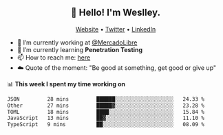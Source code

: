 <h2 align="center">👋 Hello! I'm Weslley.</h2>
<p align="center">
  <a href="http://weslleyneri.com.br">Website</a> •
  <a href="https://twitter.com/Weslley_Neri">Twitter</a> •
  <a href="https://www.linkedin.com/in/weslley-neri-3658908b">LinkedIn</a>
</p>


- 🔭 I’m currently working at [@MercadoLibre](https://github.com/mercadolibre)
- 🌱 I’m currently learning **Penetration Testing**
- 📫 How to reach me: [here](mailto:weslley39@gmail.com)
- ☁️ Quote of the moment: "Be good at something, get good or give up"

📊 **This week I spent my time working on**
<!--START_SECTION:waka-->

```txt
JSON         28 mins         ██████░░░░░░░░░░░░░░░░░░░   24.33 %
Other        27 mins         █████▓░░░░░░░░░░░░░░░░░░░   23.28 %
TOML         18 mins         ████░░░░░░░░░░░░░░░░░░░░░   15.84 %
JavaScript   13 mins         ██▓░░░░░░░░░░░░░░░░░░░░░░   11.10 %
TypeScript   9 mins          ██░░░░░░░░░░░░░░░░░░░░░░░   08.09 %
```

<!--END_SECTION:waka-->

<!-- Inspired by https://github.com/gruselhaus/gruselhaus -->
